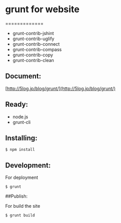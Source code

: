 # grunt for website
=============

* grunt-contrib-jshint
* grunt-contrib-uglify
* grunt-contrib-connect
* grunt-contrib-compass
* grunt-contrib-copy
* grunt-contrib-clean

## Document:

[http://5log.jp/blog/grunt/](http://5log.jp/blog/grunt/)

## Ready:
* node.js
* grunt-cli

## Installing:

	$ npm install
	
## Development:

For deployment

	$ grunt

##Publish:

For build the site

	$ grunt build